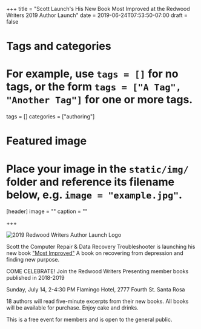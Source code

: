 +++
title = "Scott Launch's His New Book Most Improved at the Redwood Writers 2019 Author Launch"
date = 2019-06-24T07:53:50-07:00
draft = false

# Tags and categories
# For example, use `tags = []` for no tags, or the form `tags = ["A Tag", "Another Tag"]` for one or more tags.
tags = []
categories = ["authoring"]

# Featured image
# Place your image in the `static/img/` folder and reference its filename below, e.g. `image = "example.jpg"`.
[header]
image = ""
caption = ""

+++

![2019 Redwood Writers Author Launch Logo](/img/updates/2019-author-launch/AuthorLaunchLogo2019-small.png)

Scott the Computer Repair & Data Recovery Troubleshooter is launching his new book ["Most Improved"](http://www.scottrlarson.com/publications/publication-most-improved/) A book on recovering from depression and finding new purpose.

COME CELEBRATE!
Join the Redwood Writers Presenting member books published in 2018-2019

Sunday, July 14, 2-4:30 PM
Flamingo Hotel, 2777 Fourth St. Santa Rosa

18 authors will read five-minute excerpts from their new books. All books will be available for purchase. Enjoy cake and drinks.

This is a free event for members and is open to the general public.
